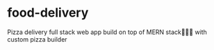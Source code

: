 # food-delivery
Pizza delivery full stack web app build on top of MERN stack🍕🍔🍟 with custom pizza builder

